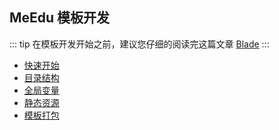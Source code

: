 
## MeEdu 模板开发

::: tip
在模板开发开始之前，建议您仔细的阅读完这篇文章 [Blade](https://learnku.com/docs/laravel/5.8/blade/3902)
:::

- [快速开始](快速开始.md)
- [目录结构](目录结构.md)
- [全局变量](全局变量.md)
- [静态资源](静态资源.md)
- [模板打包](模板打包.md)